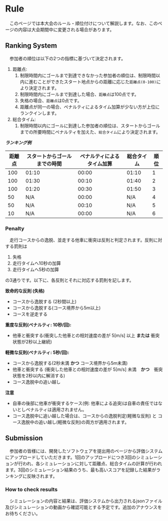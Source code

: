 # Rule

&emsp;このページでは本大会のルール・順位付けについて解説します。なお、このページの内容は大会期間中に変更される場合があります。

## Ranking System

&emsp;参加者の順位は以下の2つの指標に基づいて決定されます。

1. 距離点:
   1. 制限時間内にゴールまで到達できなかった参加者の順位は、制限時間以内に進むことができたスタート地点からの距離に応じた`距離点(0-100)`により決定されます。
   2. 制限時間内にゴールまで到達した場合、`距離点`は100点です。
   3. 失格の場合、`距離点`は0点です。
   4. 距離点が同一の場合、ペナルティによるタイム加算が少ない方が上位にランクインします。
2. 総合タイム:
   1. 制限時間以内にゴールに到達した参加者の順位は、スタートからゴールまでの所要時間にペナルティを加えた、`総合タイム`により決定されます。  

***ランキング例***

| 距離点 | スタートからゴールまでの時間 | ペナルティによるタイム加算 | 総合タイム | 順位 | 
| ------ | ---------------------------- | -------------------------- | ---------- | ---- |
| 100    | 01:10                        | 00:00                      | 01:10      | 1    |
| 100    | 01:30                        | 00:10                      | 01:40      | 2    |
| 100    | 01:20                        | 00:30                      | 01:50      | 3    |
| 50     | N/A                          | 00:00                      | N/A        | 4    |
| 50     | N/A                          | 00:10                      | N/A        | 5    |
| 10     | N/A                          | 00:00                      | N/A        | 6    |

### Penalty

&emsp;走行コースからの逸脱、並走する他車に衝突は反則と判定されます。反則に対する罰則は

1. 失格
2. 走行タイムへ10秒の加算
3. 走行タイムへ5秒の加算

の3通りです。以下に、各反則とそれに対応する罰則を記します。

**致命的な反則 (失格)**

- コースから逸脱する (2秒間以上)
- コースから逸脱する(コース境界から5m以上)
- コースを逆走する

**重度な反則(ペナルティ: 10秒/回):**

- 他車と衝突する(衝突した他車との相対速度の差が 5[m/s] 以上 **または** 衝突状態が2秒以上継続)

**軽微な反則(ペナルティ: 5秒/回):**

- コースから逸脱する(2秒未満 **かつ** コース境界から5m未満)
- 他車と衝突する (衝突した他車との相対速度の差が 5[m/s] 未満　**かつ**　衝突状態を2秒以内に解消する)
- コース逸脱中の追い越し

**注意**

- 自車の後部に他車が衝突するケース(例: 他車による追突)は自車の責任ではないとしペナルティは適用されません。
- コース逸脱中に追い越した場合は、コースからの逸脱判定(軽微な反則) と コース逸脱中の追い越し(軽微な反則)の両方が適用されます。

## Submission

&emsp;参加者の皆様には、開発したソフトウェアを提出用のページから評価システムにアップロードしていただきます。1回のアップロードにつき3回のシミュレーションが行われ、各シミュレーションに対して距離点、総合タイムの計算が行われます。3回のシミュレーション結果のうち、最も高いスコアを記録した結果がランキングに反映されます。

### How to check results

&emsp;シミュレーションの内容と結果は、評価システムから出力されるjsonファイル及びシミュレーションの動画から確認可能とする予定です。追加のアナウンスをお待ちください。

